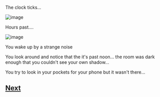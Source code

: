The clock ticks...

![image](https://user-images.githubusercontent.com/32097866/48243204-d0830c80-e3e7-11e8-9685-839c8d4ae56e.png)

Hours past....


![image](https://user-images.githubusercontent.com/32097866/48243254-0aeca980-e3e8-11e8-961e-c6aef96e090c.png)


You wake up by a strange noise

You look around and notice that the it's past noon... the room was dark enough that you couldn't see your own shadow...

You try to look in your pockets for your phone but it wasn't there...

## [Next](story1.8.md)